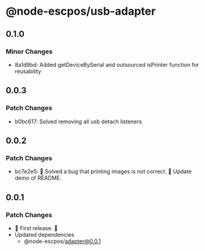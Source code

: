 # @node-escpos/usb-adapter

## 0.1.0

### Minor Changes

- 8a1d9bd: Added getDeviceBySerial and outsourced isPrinter function for reusability

## 0.0.3

### Patch Changes

- b0bc617: Solved removing all usb detach listeners

## 0.0.2

### Patch Changes

- bc7e2e5: 🐛 Solved a bug that printing images is not correct.
  🧾 Update demo of README.

## 0.0.1

### Patch Changes

- 🌴 First release. 🌴
- Updated dependencies
  - @node-escpos/adapter@0.0.1
